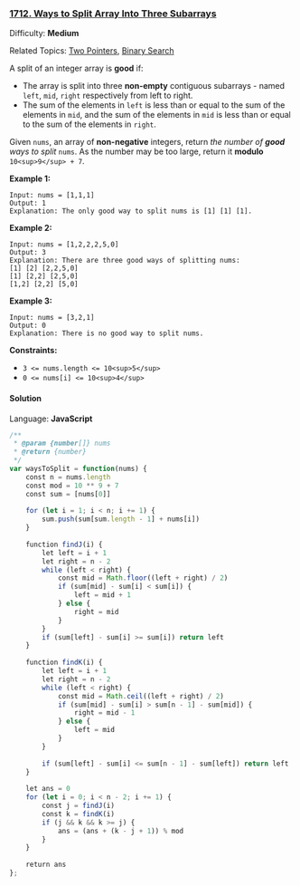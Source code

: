 ### [1712\. Ways to Split Array Into Three Subarrays](https://leetcode.com/problems/ways-to-split-array-into-three-subarrays/)

Difficulty: **Medium**  

Related Topics: [Two Pointers](https://leetcode.com/tag/two-pointers/), [Binary Search](https://leetcode.com/tag/binary-search/)


A split of an integer array is **good** if:

*   The array is split into three **non-empty** contiguous subarrays - named `left`, `mid`, `right` respectively from left to right.
*   The sum of the elements in `left` is less than or equal to the sum of the elements in `mid`, and the sum of the elements in `mid` is less than or equal to the sum of the elements in `right`.

Given `nums`, an array of **non-negative** integers, return _the number of **good** ways to split_ `nums`. As the number may be too large, return it **modulo** `10<sup>9</sup> + 7`.

**Example 1:**

```
Input: nums = [1,1,1]
Output: 1
Explanation: The only good way to split nums is [1] [1] [1].
```

**Example 2:**

```
Input: nums = [1,2,2,2,5,0]
Output: 3
Explanation: There are three good ways of splitting nums:
[1] [2] [2,2,5,0]
[1] [2,2] [2,5,0]
[1,2] [2,2] [5,0]
```

**Example 3:**

```
Input: nums = [3,2,1]
Output: 0
Explanation: There is no good way to split nums.
```

**Constraints:**

*   `3 <= nums.length <= 10<sup>5</sup>`
*   `0 <= nums[i] <= 10<sup>4</sup>`


#### Solution

Language: **JavaScript**

```javascript
/**
 * @param {number[]} nums
 * @return {number}
 */
var waysToSplit = function(nums) {
    const n = nums.length
    const mod = 10 ** 9 + 7
    const sum = [nums[0]]
    
    for (let i = 1; i < n; i += 1) {
        sum.push(sum[sum.length - 1] + nums[i])
    }
    
    function findJ(i) {
        let left = i + 1
        let right = n - 2
        while (left < right) {
            const mid = Math.floor((left + right) / 2)
            if (sum[mid] - sum[i] < sum[i]) {
                left = mid + 1
            } else {
                right = mid
            }
        }
        if (sum[left] - sum[i] >= sum[i]) return left
    }
    
    function findK(i) {
        let left = i + 1
        let right = n - 2
        while (left < right) {
            const mid = Math.ceil((left + right) / 2)
            if (sum[mid] - sum[i] > sum[n - 1] - sum[mid]) {
                right = mid - 1
            } else {
                left = mid
            }
        }
        
        if (sum[left] - sum[i] <= sum[n - 1] - sum[left]) return left
    }
    
    let ans = 0
    for (let i = 0; i < n - 2; i += 1) {
        const j = findJ(i)
        const k = findK(i)
        if (j && k && k >= j) {
            ans = (ans + (k - j + 1)) % mod
        }
    }
    
    return ans
};
```